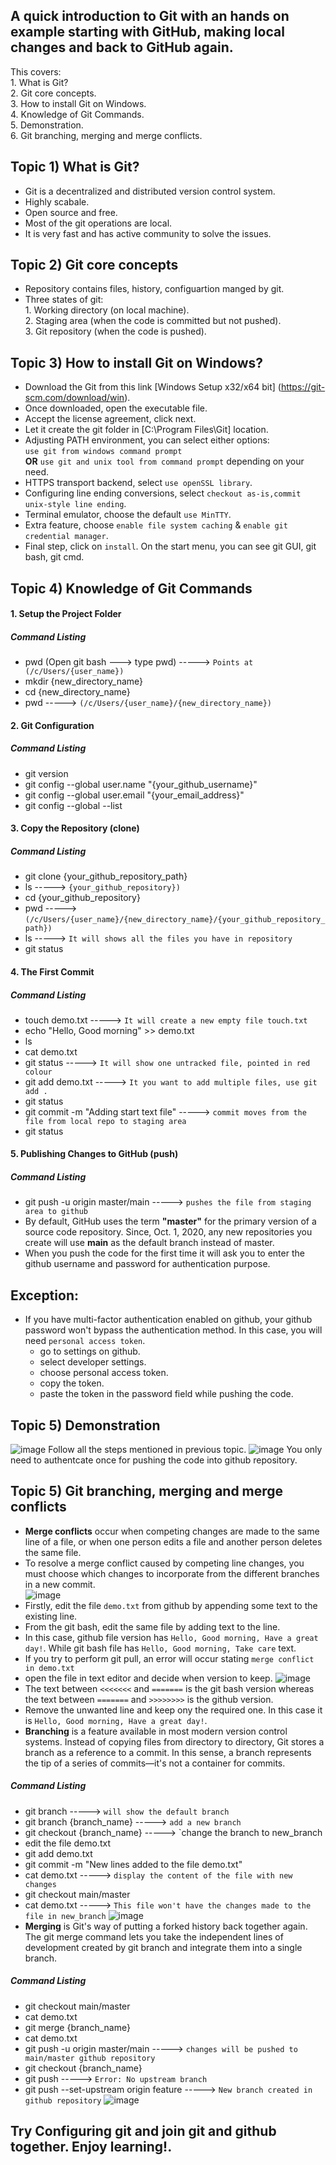 ## A quick introduction to Git with an hands on example starting with GitHub, making local changes and back to GitHub again. ##
This covers:<br /> 
         1. What is Git?<br />
         2. Git core concepts.<br />
         3. How to install Git on Windows.<br /> 
         4. Knowledge of Git Commands.<br />
         5. Demonstration.<br />
         6. Git branching, merging and merge conflicts.
## Topic 1) What is Git? ##
- Git is a decentralized and distributed version control system.
- Highly scabale.
- Open source and free.
- Most of the git operations are local.
- It is very fast and has active community to solve the issues.
## Topic 2) Git core concepts ##
- Repository contains files, history, configuartion manged by git.
- Three states of git:<br />
         1. Working directory (on local machine).<br />
         2. Staging area (when the code is committed but not pushed).<br />
         3. Git repository (when the code is pushed).<br />
## Topic 3) How to install Git on Windows? ##
- Download the Git from this link [Windows Setup x32/x64 bit] (https://git-scm.com/download/win).
- Once downloaded, open the executable file.
- Accept the license agreement, click next.
- Let it create the git folder in [C:\Program Files\Git] location.
- Adjusting PATH environment, you can select either options: <br />
               `use git from windows command prompt` <br />
            **OR** `use git and unix tool from command prompt` depending on your need.
- HTTPS transport backend, select `use openSSL library`.
- Configuring line ending conversions, select `checkout as-is,commit unix-style line ending`.
- Terminal emulator, choose the default `use MinTTY`.
- Extra feature, choose `enable file system caching` & `enable git credential manager`.
- Final step, click on `install`. On the start menu, you can see git GUI, git bash, git cmd.
## Topic 4) Knowledge of Git Commands ##
#### 1. Setup the Project Folder ####
#####   Command Listing ######
 - pwd (Open git bash ---> type pwd) -----> `Points at (/c/Users/{user_name})`
 - mkdir {new_directory_name}
 - cd {new_directory_name}
 - pwd ----->  `(/c/Users/{user_name}/{new_directory_name})`
#### 2. Git Configuration ####
##### Command Listing #####
- git version
- git config --global user.name "{your_github_username}"
- git config --global user.email "{your_email_address}"
- git config --global --list
#### 3. Copy the Repository (clone) ####
##### Command Listing #####
- git clone {your_github_repository_path}
- ls -----> `{your_github_repository})`
- cd {your_github_repository}
- pwd -----> `(/c/Users/{user_name}/{new_directory_name}/{your_github_repository_path})`
- ls -----> `It will shows all the files you have in repository`
- git status
#### 4. The First Commit ####
##### Command Listing #####
- touch demo.txt -----> `It will create a new empty file touch.txt`
- echo "Hello, Good morning" >> demo.txt
- ls
- cat demo.txt
- git status -----> `It will show one untracked file, pointed in red colour`
- git add demo.txt -----> `It you want to add multiple files, use git add .`
- git status
- git commit -m "Adding start text file" -----> `commit moves from the file from local repo to staging area`
- git status
#### 5. Publishing Changes to GitHub (push) ####
##### Command Listing #####
- git push -u origin master/main -----> `pushes the file from staging area to github`<br />
- By default, GitHub uses the term **"master"** for the primary version of a source code repository. Since, Oct. 1, 2020, any new repositories you create will use **main** as     the default branch instead of master.<br />
- When you push the code for the first time it will ask you to enter the github username and password for authentication purpose.<br />
## Exception: ##
- If you have multi-factor authentication enabled on github, your github password won't bypass the authentication method. In this case, you will need `personal access token`.
  - go to settings on github.
  - select developer settings.
  - choose personal access token.
  - copy the token.
  - paste the token in the password field while pushing the code.
## Topic 5) Demonstration ##
![image](https://user-images.githubusercontent.com/58199878/121227791-d4e26100-c840-11eb-9663-06dd2ab34a7d.png)
Follow all the steps mentioned in previous topic.
![image](https://user-images.githubusercontent.com/58199878/121227890-f0e60280-c840-11eb-998b-ab3a1b4f0e0e.png)
You only need to authentcate once for pushing the code into github repository.
## Topic 5) Git branching, merging and merge conflicts ##
- **Merge conflicts** occur when competing changes are made to the same line of a file, or when one person edits a file and another person deletes the same file.
- To resolve a merge conflict caused by competing line changes, you must choose which changes to incorporate from the different branches in a new commit.<br />
![image](https://user-images.githubusercontent.com/58199878/121238566-16790900-c84d-11eb-86c1-7e32186e332c.png)
- Firstly, edit the file `demo.txt` from github by appending some text to the existing line. 
- From the git bash, edit the same file by adding text to the line.
- In this case, github file version has `Hello, Good morning, Have a great day!`. While git bash file has `Hello, Good morning, Take care` text.
- If you try to perform git pull, an error will occur stating `merge conflict in demo.txt`
- open the file in text editor and decide when version to keep.
![image](https://user-images.githubusercontent.com/58199878/121237815-4e338100-c84c-11eb-800f-d47594bc24df.png)
- The text between `<<<<<<<` and `=======` is the git bash version whereas the text between  `=======` and `>>>>>>>>` is the github version.
- Remove the unwanted line and keep ony the required one. In this case it is `Hello, Good morning, Have a great day!`.
- **Branching** is a feature available in most modern version control systems. Instead of copying files from directory to directory, Git stores a branch as a reference to a commit. In this sense, a branch represents the tip of a series of commits—it's not a container for commits.
##### Command Listing ######
- git branch -----> `will show the default branch`
- git branch {branch_name} -----> `add a new branch`
- git checkout {branch_name} -----> `change the branch to new_branch
- edit the file demo.txt
- git add demo.txt
- git commit -m "New lines added to the file demo.txt"
- cat demo.txt -----> `display the content of the file with new changes`
- git checkout main/master
- cat demo.txt -----> `This file won't have the changes made to the file in new_branch`
![image](https://user-images.githubusercontent.com/58199878/121238606-21339e00-c84d-11eb-9e5c-028568d2c8a9.png)
- **Merging** is Git's way of putting a forked history back together again. The git merge command lets you take the independent lines of development created by git branch and integrate them into a single branch.
##### Command Listing ######
- git checkout main/master
- cat demo.txt
- git merge {branch_name}
- cat demo.txt
- git push -u origin master/main -----> `changes will be pushed to main/master github repository`
- git checkout {branch_name}
- git push -----> `Error: No upstream branch`
- git push --set-upstream origin feature -----> `New branch created in github repository`
![image](https://user-images.githubusercontent.com/58199878/121238658-30b2e700-c84d-11eb-9bda-19c5158a5362.png)


## Try Configuring git and join git and github together. Enjoy learning!. ##



